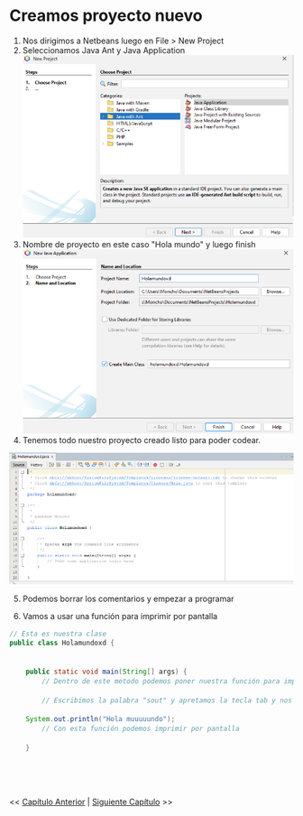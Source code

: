 # Creamos proyecto nuevo

1. Nos dirigimos a Netbeans luego en File > New Project
2. Seleccionamos Java Ant y Java Application 
![alt text](image.png)
3. Nombre de proyecto en este caso "Hola mundo" y luego finish
![alt text](image-1.png)
4. Tenemos todo nuestro proyecto creado listo para poder codear.

![alt text](image-2.png)

5. Podemos borrar los comentarios y empezar a programar

6. Vamos a usar una función para imprimir por pantalla

````java
// Esta es nuestra clase
public class Holamundoxd {

   
    public static void main(String[] args) {
        // Dentro de este metodo podemos poner nuestra función para imprimir por pantalla

        // Escribimos la palabra "sout" y apretamos la tecla tab y nos escribe la funcion que queremos

    System.out.println("Hola muuuuundo");
        // Con esta función podemos imprimir por pantalla
        
    }
````


<br>
<br>
<br>

<< [Capítulo Anterior](https://github.com/MONZONPUNTOEXE/java-programming/blob/main/1-Introduccion-a-java/readme.md) | [Siguiente Capítulo](.) >>
